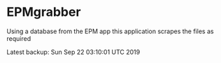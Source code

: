 # EPMgrabber
Using a database from the EPM app this application scrapes the files as required


Latest backup: Sun Sep 22 03:10:01 UTC 2019
